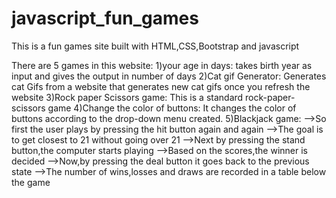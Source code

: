 # javascript_fun_games
This is a fun games site built with HTML,CSS,Bootstrap and javascript

There are 5 games in this website:
1)your age in days:
    takes birth year as input and gives the output in number of days
2)Cat gif Generator:
    Generates cat Gifs from a website that generates new cat gifs once you refresh the website
3)Rock paper Scissors game:
    This is a standard rock-paper-scissors game
4)Change the color of buttons:
    It changes the color of buttons according to the drop-down menu created.
5)Blackjack game:
    -->So first the user plays by pressing the hit button again and again
    -->The goal is to get closest to 21 without going over 21
    -->Next by pressing the stand button,the computer starts playing
    -->Based on the scores,the winner is decided
    -->Now,by pressing the deal button it goes back to the previous state
    -->The number of wins,losses and draws are recorded in a table below the game
